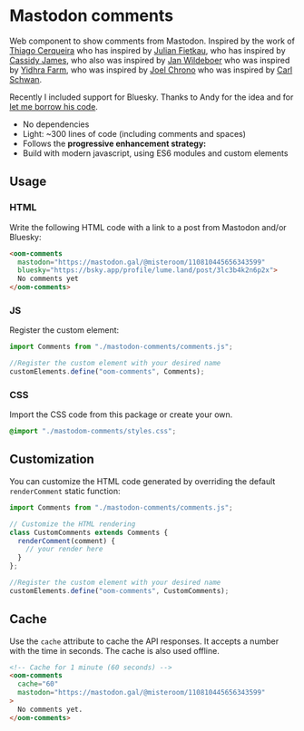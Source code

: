 # Mastodon comments

Web component to show comments from Mastodon. Inspired by the work of
[Thiago Cerqueira](https://thiagojedi.github.io/blog/activitypub-comments/) who
has inspired by
[Julian Fietkau](https://fietkau.blog/2023/another_blog_resurrection_fediverse_new_comment_system),
who has inspired by
[Cassidy James](https://cassidyjames.com/blog/fediverse-blog-comments-mastodon/),
who also was inspired by
[Jan Wildeboer](https://jan.wildeboer.net/2023/02/Jekyll-Mastodon-Comments/) who
was inspired by
[Yidhra Farm](https://yidhra.farm/tech/jekyll/2022/01/03/mastodon-comments-for-jekyll.html),
who was inspired by
[Joel Chrono](https://joelchrono12.xyz/blog/how-to-add-mastodon-comments-to-jekyll-blog/)
who was inspired by
[Carl Schwan](https://carlschwan.eu/2020/12/29/adding-comments-to-your-static-blog-with-mastodon/).

Recently I included support for Bluesky. Thanks to Andy for the idea and for [let me borrow his code](https://mastodon.gal/@pixel@desu.social/113569049052739770).

- No dependencies
- Light: ~300 lines of code (including comments and spaces)
- Follows the **progressive enhancement strategy:**
- Build with modern javascript, using ES6 modules and custom elements

## Usage

### HTML

Write the following HTML code with a link to a post from Mastodon and/or Bluesky:

```html
<oom-comments
  mastodon="https://mastodon.gal/@misteroom/110810445656343599"
  bluesky="https://bsky.app/profile/lume.land/post/3lc3b4k2n6p2x">
  No comments yet
</oom-comments>
```

### JS

Register the custom element:

```js
import Comments from "./mastodon-comments/comments.js";

//Register the custom element with your desired name
customElements.define("oom-comments", Comments);
```

### CSS

Import the CSS code from this package or create your own.

```css
@import "./mastodom-comments/styles.css";
```

## Customization

You can customize the HTML code generated by overriding the default
`renderComment` static function:

```js
import Comments from "./mastodon-comments/comments.js";

// Customize the HTML rendering
class CustomComments extends Comments {
  renderComment(comment) {
    // your render here
  }
};

//Register the custom element with your desired name
customElements.define("oom-comments", CustomComments);
```

## Cache

Use the `cache` attribute to cache the API responses. It accepts a number with
the time in seconds. The cache is also used offline.

```html
<!-- Cache for 1 minute (60 seconds) -->
<oom-comments
  cache="60"
  mastodon="https://mastodon.gal/@misteroom/110810445656343599"
>
  No comments yet.
</oom-comments>
```
